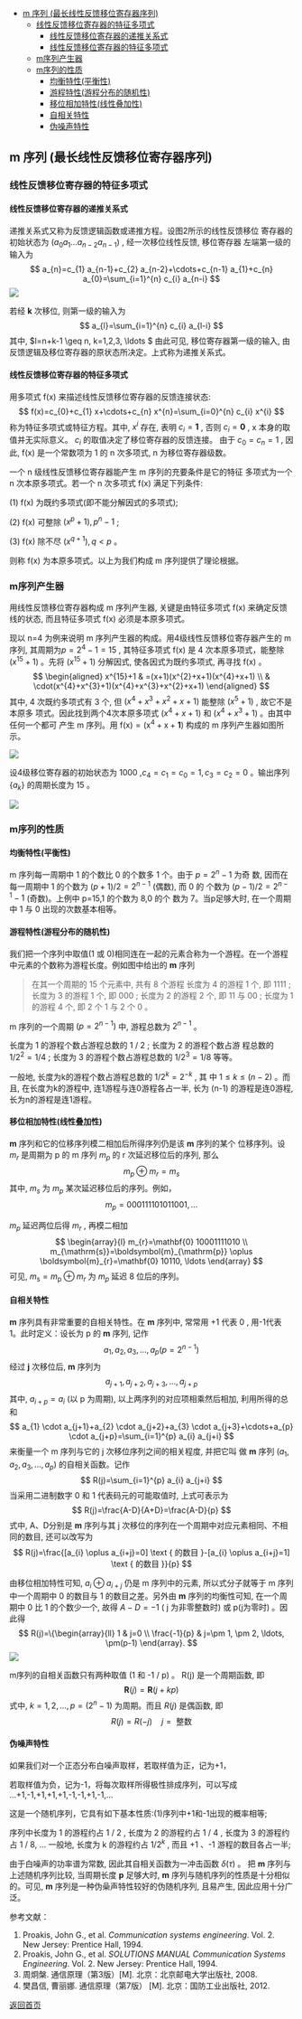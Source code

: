 - [m 序列 (最长线性反馈移位寄存器序列)](#m-序列-最长线性反馈移位寄存器序列)
  - [线性反馈移位寄存器的特征多项式](#线性反馈移位寄存器的特征多项式)
    - [线性反馈移位寄存器的递推关系式](#线性反馈移位寄存器的递推关系式)
    - [线性反馈移位寄存器的特征多项式](#线性反馈移位寄存器的特征多项式-1)
  - [m序列产生器](#m序列产生器)
  - [m序列的性质](#m序列的性质)
    - [均衡特性(平衡性)](#均衡特性平衡性)
    - [游程特性(游程分布的随机性)](#游程特性游程分布的随机性)
    - [移位相加特性(线性叠加性)](#移位相加特性线性叠加性)
    - [自相关特性](#自相关特性)
    - [伪噪声特性](#伪噪声特性)


## m 序列 (最长线性反馈移位寄存器序列)

### 线性反馈移位寄存器的特征多项式

#### 线性反馈移位寄存器的递推关系式

递推关系式又称为反馈逻辑函数或递推方程。设图2所示的线性反馈移位 寄存器的初始状态为  $(a_{0} a_{1} \ldots a_{n-2} a_{n-1})$ , 经一次移位线性反馈, 移位寄存器 左端第一级的输入为
$$
a_{n}=c_{1} a_{n-1}+c_{2} a_{n-2}+\cdots+c_{n-1} a_{1}+c_{n} a_{0}=\sum_{i=1}^{n} c_{i} a_{n-i}
$$
![](https://raw.githubusercontent.com/timerring/picgo/master/picbed/image-20230224135349192.png)

若经  $\boldsymbol{k}$  次移位, 则第一级的输入为
$$
a_{l}=\sum_{i=1}^{n} c_{i} a_{l-i}
$$
其中,  $l=n+k-1 \geq n, k=1,2,3, \ldots $
由此可见, 移位寄存器第一级的输入, 由反馈逻辑及移位寄存器的原状态所决定。上式称为递推关系式。

#### 线性反馈移位寄存器的特征多项式

用多项式  f(x)  来描述线性反馈移位寄存器的反馈连接状态:
$$
f(x)=c_{0}+c_{1} x+\cdots+c_{n} x^{n}=\sum_{i=0}^{n} c_{i} x^{i}
$$
称为特征多项式或特征方程。其中,  $x^{i}$  存在, 表明  $c_{i}=\mathbf{1}$ , 否则  $c_{i}=\mathbf{0}$ ,  x  本身的取值并无实际意义。  $c_{i}$  的取值决定了移位寄存器的反馈连接。 由于  $c_{0}=c_{n}=1$ , 因此,  f(x)  是一个常数项为 1 的  n  次多项式,  n  为移位寄存器级数。

一个  n  级线性反馈移位寄存器能产生  m  序列的充要条件是它的特征 多项式为一个  n  次本原多项式。若一个  n  次多项式  f(x)  满足下列条件:

(1)  f(x)  为既约多项式(即不能分解因式的多项式);

(2)  f(x)  可整除  $(x^{p}+1), p^{n}-1$ ;

(3)  f(x)  除不尽  $(x^{q+1}), q \lt p$  。

则称  f(x)  为本原多项式。以上为我们构成  m  序列提供了理论根据。

### m序列产生器

用线性反馈移位寄存器构成  m  序列产生器, 关键是由特征多项式  f(x)  来确定反馈 线的状态, 而且特征多项式  f(x)  必须是本原多项式。

现以  n=4  为例来说明  m  序列产生器的构成。用4级线性反馈移位寄存器产生的  m 序列, 其周期为$p=2^{4}-1=15$ , 其特征多项式  f(x)  是 4 次本原多项式，能整除  $(x^{15}+1)$  。先将  $(x^{15}+1)$  分解因式, 使各因式为既约多项式, 再寻找  f(x)  。
$$
\begin{aligned}
x^{15}+1 & =(x+1)(x^{2}+x+1)(x^{4}+x+1) \\
& \cdot(x^{4}+x^{3}+1)(x^{4}+x^{3}+x^{2}+x+1)
\end{aligned}
$$
其中, 4 次既约多项式有 3 个, 但  $(x^{4}+x^{3}+x^{2}+x+1)$  能整除  $(x^{5}+1)$ , 故它不是本原多 项式。因此找到两个4次本原多项式  $(x^{4}+x+1)$  和  $(x^{4}+x^{3}+1)$  。由其中任何一个都可 产生  m  序列。用  $\mathrm{f}(\mathrm{x})=(\mathrm{x}^{4}+\mathrm{x}+\mathbf{1})$  构成的  $\mathrm{m}$  序列产生器如图所示。

![](https://raw.githubusercontent.com/timerring/picgo/master/picbed/image-20230224135748548.png)

设4级移位寄存器的初始状态为 1000 ,$c_{4}=c_{1}=c_{0}=1, c_{3}=c_{2}=0$  。输出序列  $\{a_{k}\}$  的周期长度为 15 。

![](https://raw.githubusercontent.com/timerring/picgo/master/picbed/image-20230224135830002.png)

### m序列的性质

#### 均衡特性(平衡性)

m  序列每一周期中 1 的个数比 0 的个数多 1 个。由于  $p=2^{n}-1$  为奇 数, 因而在每一周期中 1 的个数为  $(p+1) / 2=2^{n-1}$  (偶数), 而 0 的 个数为  $(p-1) / 2=2^{n-1}-1$  (奇数)。上例中  p=15,1  的个数为 8,0 的个 数为 7。当p足够大时, 在一个周期中 1 与 0 出现的次数基本相等。

#### 游程特性(游程分布的随机性)

我们把一个序列中取值(1 或 0)相同连在一起的元素合称为一个游程。在一个游程中元素的个数称为游程长度。例如图中给出的  $\boldsymbol{m}$  序列

 >  在其一个周期的 15 个元素中, 共有 8 个游程
 >  长度为 4 的游程 1 个, 即 1111 ;
 >  长度为 3 的游程 1 个, 即 000 ;
 >  长度为 2 的游程 2 个, 即 11 与 00 ;
 >  长度为 1 的游程 4 个, 即 2 个 1 与 2 个 0 。

m  序列的一个周期  $(p=2^{n-1})$  中, 游程总数为  $2^{n-1}$  。

长度为 1 的游程个数占游程总数的  1 / 2 ; 长度为 2 的游程个数占游 程总数的  $1 / 2^{2}=1 / 4$ ; 长度为 3 的游程个数占游程总数的  $1 / 2^{3}=1 / 8$ 等等。

一般地, 长度为k的游程个数占游程总数的  $1 / 2^{k}=2^{-k}$ , 其 中  $1 \leq k \leq(n-2)$  。而且, 在长度为k的游程中, 连1游程与连0游程各占一半, 长为  (n-1)  的游程是连0游程, 长为n的游程是连1游程。

#### 移位相加特性(线性叠加性)

$\boldsymbol{m}$  序列和它的位移序列模二相加后所得序列仍是该  $\boldsymbol{m}$  序列的某个 位移序列。设  $m_{r}$  是周期为  p  的  m  序列  $m_{p}$  的  r  次延迟移位后的序列, 那么
$$
m_{p} \oplus m_{r}=m_{s}
$$
其中,  $m_{s}$  为  $m_{p}$  某次延迟移位后的序列。例如，
$$
m_{p}=000111101011001, \ldots
$$




 $m_{p}$  延迟两位后得  $m_{r}$ , 再模二相加
$$
\begin{array}{l}
m_{r}=\mathbf{0} 10001111010 \\
m_{\mathrm{s}}=\boldsymbol{m}_{\mathrm{p}} \oplus \boldsymbol{m}_{r}=\mathbf{0} 10110, \ldots
\end{array}
$$
可见,  $m_{\mathrm{s}}=m_{\mathrm{p}} \oplus m_{r}$  为  $m_{p}$  延迟 8 位后的序列。

#### 自相关特性

$\boldsymbol{m}$  序列具有非常重要的自相关特性。在  $\boldsymbol{m}$  序列中, 常常用  +1  代表  0 , 用-1代表 1。此时定义：设长为  p  的  $\boldsymbol{m}$  序列, 记作
$$
a_{1}, a_{2}, a_{3}, \ldots, a_{p}(p=2^{n-1})
$$
经过  $\boldsymbol{j}$  次移位后,  $\boldsymbol{m}$  序列为
$$
a_{j+1}, a_{j+2}, a_{j+3}, \ldots, a_{j+p}
$$
其中,  $a_{i+p}=a_{i}$  (以  p  为周期), 以上两序列的对应项相乘然后相加, 利用所得的总和
$$
a_{1} \cdot a_{j+1}+a_{2} \cdot a_{j+2}+a_{3} \cdot a_{j+3}+\cdots+a_{p} \cdot a_{j+p}=\sum_{i=1}^{p} a_{i} a_{j+i}
$$
来衡量一个  m  序列与它的  j  次移位序列之间的相关程度, 并把它叫 做  $\boldsymbol{m}$  序列  $(a_{1}, a_{2}, a_{3}, \ldots, a_{p})$  的自相关函数。记作
$$
R(j)=\sum_{i=1}^{p} a_{i} a_{j+i}
$$
当采用二进制数字 0 和 1 代表码元的可能取值时, 上式可表示为
$$
R(j)=\frac{A-D}{A+D}=\frac{A-D}{p}
$$
式中, A、D分别是  $\boldsymbol{m}$  序列与其  j  次移位的序列在一个周期中对应元素相同、不相同的数目, 还可以改写为
$$
R(j)=\frac{[a_{i} \oplus a_{i+j}=0] \text { 的数目 }-[a_{i} \oplus a_{i+j}=1] \text { 的数目 }}{p}
$$


由移位相加特性可知,  $a_{i} \oplus a_{i+j}$  仍是  m  序列中的元素, 所以式分子就等于  m  序列中一个周期中 0 的数目与 1 的数目之差。另外由  $\boldsymbol{m}$  序列的均衡性可知, 在一个周期中 0 比 1 的个数少一个, 故得  $A-D=-  1$ (  j  为非零整数时)  或  p(j为零时)  。因此得
$$
R(j)=\{\begin{array}{ll}
1 & j=0 \\
\frac{-1}{p} & j=\pm 1, \pm 2, \ldots, \pm(p-1)
\end{array}.
$$
![](https://raw.githubusercontent.com/timerring/picgo/master/picbed/image-20230224140617823.png)

$\mathrm{m}$序列的自相关函数只有两种取值  (1  和  -1 / p)  。  R(j) 是一个周期函数, 即
$$
\boldsymbol{R}(j)=\boldsymbol{R}(j+k p)
$$
式中,  $k=1,2, \ldots, p=(2^{n}-1)$  为周期。而且  $R(j)$  是偶函数, 即
$$
R(j)=R(-j) \quad j=\text { 整数 }
$$

#### 伪噪声特性

如果我们对一个正态分布白噪声取样，若取样值为正，记为+1，

若取样值为负，记为-1，将每次取样所得极性排成序列，可以写成 ...+1,-1,+1,+1,+1,-1,-1,+1,-1,...

这是一个随机序列，它具有如下基本性质:(1)序列中+1和-1出现的概率相等;

序列中长度为 1 的游程约占  1 / 2 , 长度为 2 的游程约占  1 / 4 , 长度为 3 的游程约占  1 / 8, $\ldots$  一般地, 长度为  $\mathrm{k}$  的游程约占  $1 / 2^{k}$ , 而且  +1 、-1  游程的数目各占一半;

由于白噪声的功率谱为常数, 因此其自相关函数为一冲击函数  $\delta(\tau)$  。 把  $\boldsymbol{m}$  序列与上述随机序列比较, 当周期长度  $\boldsymbol{p}$  足够大时,  $\boldsymbol{m}$  序列与随机序列的性质是十分相似的。可见,  $\boldsymbol{m}$  序列是一种伪喿声特性较好的伪随机序列, 且易产生, 因此应用十分广泛。





参考文献：

1. Proakis, John G., et al. *Communication systems engineering*. Vol. 2. New Jersey: Prentice Hall, 1994.
2. Proakis, John G., et al. *SOLUTIONS MANUAL Communication Systems Engineering*. Vol. 2. New Jersey: Prentice Hall, 1994.
3. 周炯槃. 通信原理（第3版）[M\]. 北京：北京邮电大学出版社, 2008.
4. 樊昌信, 曹丽娜. 通信原理（第7版） [M\]. 北京：国防工业出版社, 2012.



[返回首页](https://github.com/timerring/information-theory)
